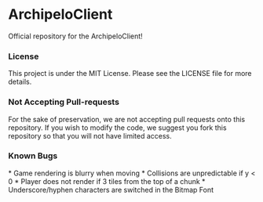 # ArchipeloClient
Official repository for the ArchipeloClient!

<h3>License</h3>
This project is under the MIT License. Please see the LICENSE file for more details.

<h3>Not Accepting Pull-requests</h3>
For the sake of preservation, we are not accepting pull requests onto this repository. If you wish to modify the code, we suggest you fork this repository so that you will not have limited access.

<h3>Known Bugs</h3>
* Game rendering is blurry when moving
* Collisions are unpredictable if y < 0
* Player does not render if 3 tiles from the top of a chunk
* Underscore/hyphen characters are switched in the Bitmap Font
